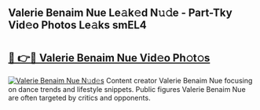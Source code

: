 ## Valerie Benaim Nue Le𝚊k𝚎d N𝚞𝚍e - Part-Tky Vid𝚎o Photos Le𝚊ks smEL4

# <h2><a href="http://fb9dxam.evod.top/?m=Valerie+Benaim+Nue">🔗 👉🔴 Valerie Benaim Nue Vid𝚎o Ph𝚘t𝚘s</a></h2>

[![Valerie Benaim Nue N𝚞d𝚎s](https://i.imgur.com/8V9OHl7.gif)](http://fb9dxam.evod.top/?m=Valerie+Benaim+Nue)
Content creator Valerie Benaim Nue focusing on dance trends and lifestyle snippets. Public figures Valerie Benaim Nue are often targeted by critics and opponents. 
